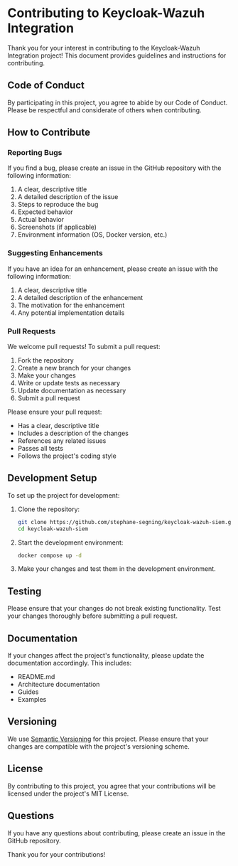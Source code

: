 # Contributing to Keycloak-Wazuh Integration

Thank you for your interest in contributing to the Keycloak-Wazuh Integration project! This document provides guidelines and instructions for contributing.

## Code of Conduct

By participating in this project, you agree to abide by our Code of Conduct. Please be respectful and considerate of others when contributing.

## How to Contribute

### Reporting Bugs

If you find a bug, please create an issue in the GitHub repository with the following information:

1. A clear, descriptive title
2. A detailed description of the issue
3. Steps to reproduce the bug
4. Expected behavior
5. Actual behavior
6. Screenshots (if applicable)
7. Environment information (OS, Docker version, etc.)

### Suggesting Enhancements

If you have an idea for an enhancement, please create an issue with the following information:

1. A clear, descriptive title
2. A detailed description of the enhancement
3. The motivation for the enhancement
4. Any potential implementation details

### Pull Requests

We welcome pull requests! To submit a pull request:

1. Fork the repository
2. Create a new branch for your changes
3. Make your changes
4. Write or update tests as necessary
5. Update documentation as necessary
6. Submit a pull request

Please ensure your pull request:

- Has a clear, descriptive title
- Includes a description of the changes
- References any related issues
- Passes all tests
- Follows the project's coding style

## Development Setup

To set up the project for development:

1. Clone the repository:
   ```bash
   git clone https://github.com/stephane-segning/keycloak-wazuh-siem.git
   cd keycloak-wazuh-siem
   ```

2. Start the development environment:
   ```bash
   docker compose up -d
   ```

3. Make your changes and test them in the development environment.

## Testing

Please ensure that your changes do not break existing functionality. Test your changes thoroughly before submitting a pull request.

## Documentation

If your changes affect the project's functionality, please update the documentation accordingly. This includes:

- README.md
- Architecture documentation
- Guides
- Examples

## Versioning

We use [Semantic Versioning](https://semver.org/) for this project. Please ensure that your changes are compatible with the project's versioning scheme.

## License

By contributing to this project, you agree that your contributions will be licensed under the project's MIT License.

## Questions

If you have any questions about contributing, please create an issue in the GitHub repository.

Thank you for your contributions!